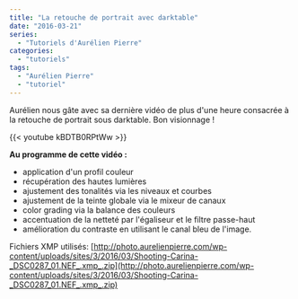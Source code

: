 ```yaml
---
title: "La retouche de portrait avec darktable"
date: "2016-03-21"
series:
  - "Tutoriels d'Aurélien Pierre"
categories: 
  - "tutoriels"
tags: 
  - "Aurélien Pierre"
  - "tutoriel"
---
```


Aurélien nous gâte avec sa dernière vidéo de plus d'une heure consacrée à la retouche de portrait sous darktable. Bon visionnage !

{{< youtube kBDTB0RPtWw >}}

**Au programme de cette vidéo :**

- application d'un profil couleur
- récupération des hautes lumières
- ajustement des tonalités via les niveaux et courbes
- ajustement de la teinte globale via le mixeur de canaux
- color grading via la balance des couleurs
- accentuation de la netteté par l'égaliseur et le filtre passe-haut
- amélioration du contraste en utilisant le canal bleu de l'image.

Fichiers XMP utilisés: [http://photo.aurelienpierre.com/wp-content/uploads/sites/3/2016/03/Shooting-Carina-_DSC0287_01.NEF_.xmp_.zip](http://photo.aurelienpierre.com/wp-content/uploads/sites/3/2016/03/Shooting-Carina-_DSC0287_01.NEF_.xmp_.zip)
